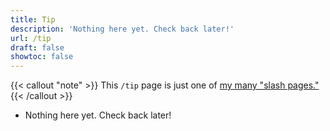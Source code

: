 ```yaml
---
title: Tip
description: 'Nothing here yet. Check back later!'
url: /tip
draft: false
showtoc: false
---
```

{{< callout "note" >}}
This `/tip` page is just one of [my many "slash pages."](/slashes)
{{< /callout >}}

- Nothing here yet. Check back later!